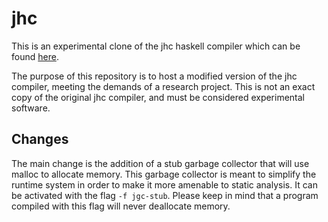 # jhc
This is an experimental clone of the jhc haskell compiler which can be found [here]().

The purpose of this repository is to host a modified version of the jhc compiler, meeting
the demands of a research project. This is not an exact copy of the original jhc compiler, and must be considered
experimental software.

## Changes
The main change is the addition of a stub garbage collector that will use malloc to allocate memory. This
garbage collector is meant to simplify the runtime system in order to make it more amenable to static analysis. It
can be activated with the flag `-f jgc-stub`. Please keep in mind that a program compiled with this flag will never
deallocate memory.
